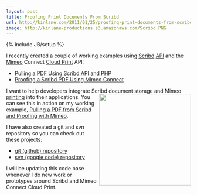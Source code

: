 ```yaml
---
layout: post
title: Proofing Print Documents From Scribd
url: http://kinlane.com/2011/01/25/proofing-print-documents-from-scribd/
image: http://kinlane-productions.s3.amazonaws.com/Scribd.PNG
---
```

{% include JB/setup %}
<p>
     I recently created a couple of working examples using <a href="http://www.scribd.com/">Scribd</a> <a href="http://www.apievangelist.com/">API</a> and the <a href="http://www.mimeo.com">Mimeo</a> Connect <a href="http://www.kinlane.com/category/cloud-computing/cloud-print/">Cloud Print</a> API:
</p>
<ul class="mainlist">
     <li>
          <a href="http://www.kinlane.com/2011/01/pulling-a-pdf-using-scribd-api/">Pulling a PDF Using Scribd API and PH</a>P
     </li>
     <li>
          <a href="http://www.kinlane.com/2011/01/proofing-scribd-pdf-using-mimeo-connect/">Proofing a Scribd PDF Using Mimeo Connect</a>
     </li>
</ul>
<p>
     I want to help developers integrate Scribd document storage and Mimeo <a href="http://www.kinlane.com/category/publishing/">printing</a> into their applications. <a href="http://www.scribd.com" target="_blank"><img src="http://kinlane-productions.s3.amazonaws.com/Scribd.PNG"  width="250" align="right" /></a> You can see this in action on my working example, <a href="http://nimbus2.laneworks.net/functions-pull-pdf-from-scribd-api-and-prepare-proof.php" target="_blank">Pulling a PDF from Scribd and Proofing with Mimeo</a>.
</p>

<p>
     I have also created a git and svn repository so you can check out these projects:
</p>
<ul class="mainlist">
     <li>
          <a href="https://github.com/mimeoconnect/mimeo-scribd" target="_blank">git (github) repository</a>
     </li>
     <li>
          <a href="http://code.google.com/p/mimeo-scribd/" target="_blank">svn (google code) repository</a>
     </li>
</ul>
<p>
     I will be updating this code base whenever I do new work or prototypes around Scribd and Mimeo Connect Cloud Print.
</p>